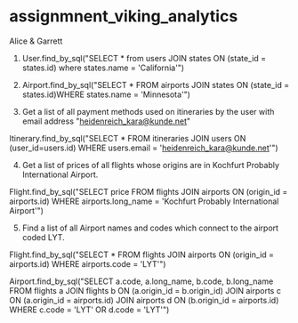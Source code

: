 # assignmnent_viking_analytics

Alice & Garrett

1. User.find_by_sql("SELECT * from users JOIN states ON (state_id = states.id) where states.name = 'California'")

2. Airport.find_by_sql("SELECT * FROM airports JOIN states ON (state_id = states.id)WHERE states.name = 'Minnesota'")

3. Get a list of all payment methods used on itineraries by the user with email address "heidenreich_kara@kunde.net"

Itinerary.find_by_sql("SELECT * FROM itineraries JOIN users ON (user_id=users.id) WHERE users.email = 'heidenreich_kara@kunde.net'")

4. Get a list of prices of all flights whose origins are in Kochfurt Probably International Airport.

Flight.find_by_sql("SELECT price FROM flights JOIN airports ON (origin_id = airports.id) WHERE airports.long_name = 'Kochfurt Probably International Airport'")

5. Find a list of all Airport names and codes which connect to the airport coded LYT.

Flight.find_by_sql("SELECT * FROM flights JOIN airports ON (origin_id = airports.id) WHERE airports.code = 'LYT'")

Airport.find_by_sql("SELECT a.code, a.long_name, b.code, b.long_name
FROM flights a JOIN flights b ON (a.origin_id = b.origin_id)
JOIN airports c ON (a.origin_id = airports.id)
JOIN airports d ON (b.origin_id = airports.id)
WHERE c.code = 'LYT' OR d.code = 'LYT'")

